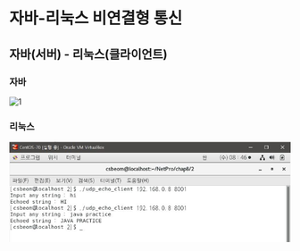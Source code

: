 # 자바-리눅스 비연결형 통신
## 자바(서버) - 리눅스(클라이언트)
### 자바
![1](/img5/javaupd_server.JPG)
### 리눅스
![1](/img5/linuxudp_client.JPG)
